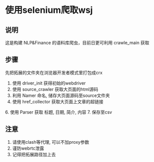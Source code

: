 # 使用selenium爬取wsj

## 说明
这是构建 NLP&Finance 的语料库爬虫，目前日更可利用 crawle_main 获取

## 步骤
先把拓展的文件夹在浏览器开发者模式里打包成crx

1. 使用 driver_init 获得初始的webdriver
2. 使用 source_crawler 获取大页面的html源码
3. 利用 Namer 命名, 储存大页面源码至source文件夹
4. 使用 href_collector 获取大页面上文章的超链接

[//]: # (5. 使用 article_ori_code 输入超链接获取 文章页面源码)
6. 使用 Parser 获取 标题, 日期, 简介, 内容
7. 保存至csv

## 注意
1. 请使用clash等代理, 可以不加proxy参数
2. 谨防webrtc泄露
3. 记得把拓展路径加上去

